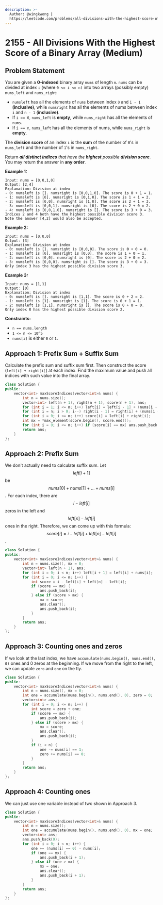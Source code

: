 ```yaml
---
description: >-
  Author: @wingkwong |
  https://leetcode.com/problems/all-divisions-with-the-highest-score-of-a-binary-array/
---
```


# 2155 - All Divisions With the Highest Score of a Binary Array (Medium)

## Problem Statement

You are given a **0-indexed** binary array `nums` of length `n`. `nums` can be divided at index `i` (where `0 <= i <= n)` into two arrays (possibly empty) `nums_left` and `nums_right`:

* `numsleft` has all the elements of `nums` between index `0` and `i - 1` **(inclusive)**, while `numsright` has all the elements of nums between index `i` and `n - 1` **(inclusive)**.
* If `i == 0`, `nums_left` is **empty**, while `nums_right` has all the elements of `nums`.
* If `i == n`, `nums_left` has all the elements of nums, while `nums_right` is **empty**.

The **division score** of an index `i` is the **sum** of the number of `0`'s in `nums_left` and the number of `1`'s in `nums_right`.

Return _**all distinct indices** that have the **highest** possible **division score**_. You may return the answer in **any order**.

**Example 1:**

```
Input: nums = [0,0,1,0]
Output: [2,4]
Explanation: Division at index
- 0: numsleft is []. numsright is [0,0,1,0]. The score is 0 + 1 = 1.
- 1: numsleft is [0]. numsright is [0,1,0]. The score is 1 + 1 = 2.
- 2: numsleft is [0,0]. numsright is [1,0]. The score is 2 + 1 = 3.
- 3: numsleft is [0,0,1]. numsright is [0]. The score is 2 + 0 = 2.
- 4: numsleft is [0,0,1,0]. numsright is []. The score is 3 + 0 = 3.
Indices 2 and 4 both have the highest possible division score 3.
Note the answer [4,2] would also be accepted.
```

**Example 2:**

```
Input: nums = [0,0,0]
Output: [3]
Explanation: Division at index
- 0: numsleft is []. numsright is [0,0,0]. The score is 0 + 0 = 0.
- 1: numsleft is [0]. numsright is [0,0]. The score is 1 + 0 = 1.
- 2: numsleft is [0,0]. numsright is [0]. The score is 2 + 0 = 2.
- 3: numsleft is [0,0,0]. numsright is []. The score is 3 + 0 = 3.
Only index 3 has the highest possible division score 3.
```

**Example 3:**

```
Input: nums = [1,1]
Output: [0]
Explanation: Division at index
- 0: numsleft is []. numsright is [1,1]. The score is 0 + 2 = 2.
- 1: numsleft is [1]. numsright is [1]. The score is 0 + 1 = 1.
- 2: numsleft is [1,1]. numsright is []. The score is 0 + 0 = 0.
Only index 0 has the highest possible division score 2.
```

**Constraints:**

* `n == nums.length`
* `1 <= n <= 10^5`
* `nums[i]` is either `0` or `1`.

## Approach 1: Prefix Sum + Suffix Sum

Calculate the prefix sum and suffix sum first. Then construct the score (`left[i] + right[i]`) at each index. Find the maximum value and push all indices with such value into the final array. &#x20;

```cpp
class Solution {
public:
    vector<int> maxScoreIndices(vector<int>& nums) {
        int n = nums.size();
        vector<int> left(n + 1), right(n + 1), score(n + 1), ans;
        for (int i = 1; i <= n; i++) left[i] = left[i - 1] + (nums[i - 1] == 0);
        for (int i = n; i > 0; i--) right[i - 1] = right[i] + (nums[i - 1] == 1);
        for (int i = 0; i <= n; i++) score[i] = left[i] + right[i];
        int mx = *max_element(score.begin(), score.end());
        for (int i = 0; i <= n; i++) if (score[i] == mx) ans.push_back(i);
        return ans;
    }
};
```

## Approach 2: Prefix Sum

We don't actually need to calculate suffix sum. Let $$left[i + 1]$$ be $$nums[0] + nums[1] + ... + nums[i]$$. For each index, there are $$i - left[i]$$ zeros in the left and $$left[n] - left[i]$$ ones in the right. Therefore, we can come up with this formula: $$score[i] = i - left[i] + left[n] - left[i]$$.

```cpp
class Solution {
public:
    vector<int> maxScoreIndices(vector<int>& nums) {
        int n = nums.size(), mx = 0;
        vector<int> left(n + 1), ans;
        for (int i = 0; i < n; i++) left[i + 1] = left[i] + nums[i];
        for (int i = 0; i <= n; i++) {
            int score = i - left[i] + left[n] - left[i];
            if (score == mx) {
                ans.push_back(i);
            } else if (score > mx) {
                mx = score;
                ans.clear();
                ans.push_back(i);
            }
        }
        return ans;
    }
};
```

## Approach 3: Counting ones and zeros

If we look at the last index, we have `accumulate(nums.begin(), nums.end(), 0)` ones and 0 zeros at the beginning. If we move from the right to the left, we can update `zero` and `one` on the fly.

```cpp
class Solution {
public:
    vector<int> maxScoreIndices(vector<int>& nums) {
        int n = nums.size(), mx = 0;
        int one = accumulate(nums.begin(), nums.end(), 0), zero = 0;
        vector<int> ans;
        for (int i = 0; i <= n; i++) {
            int score = zero + one;
            if (score == mx) {
                ans.push_back(i);
            } else if (score > mx) {
                mx = score;
                ans.clear();
                ans.push_back(i);
            }
            if (i < n) {
                one -= nums[i] == 1;
                zero += nums[i] == 0;
            }
        }
        return ans;
    }
};
```

## Approach 4: Counting ones

We can just use one variable instead of two shown in Approach 3.

```cpp
class Solution {
public:
    vector<int> maxScoreIndices(vector<int>& nums) {
        int n = nums.size();
        int one = accumulate(nums.begin(), nums.end(), 0), mx = one;
        vector<int> ans;
        ans.push_back(0);
        for (int i = 0; i < n; i++) {
            one += (nums[i] == 0) - nums[i];
            if (one == mx) {
                ans.push_back(i + 1);
            } else if (one > mx) {
                mx = one;
                ans.clear();
                ans.push_back(i + 1);
            }
        }
        return ans;
    }
};
```
